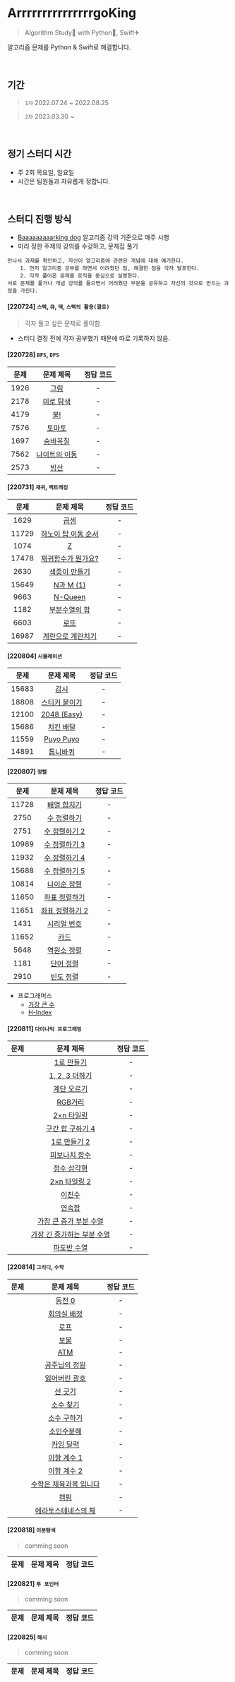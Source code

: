 # ArrrrrrrrrrrrrrrgoKing
> Algorithm Study📒 with Python🐍, Swift✈

알고리즘 문제를 Python & Swift로 해결합니다.

<br>

## 기간
> `1차` 2022.07.24 ~ 2022.08.25

> `2차` 2023.03.30 ~

<br>

## 정기 스터디 시간
* 주 2회 목요일, 일요일
* 시간은 팀원들과 자유롭게 정합니다.
    
<br>

## 스터디 진행 방식
* [Baaaaaaaaarking dog](https://github.com/encrypted-def/basic-algo-lecture) 알고리즘 강의 기준으로 매주 시행
* 미리 정한 주제의 강의를 수강하고, 문제집 풀기

```
만나서 과제를 확인하고, 자신이 알고리즘에 관련된 개념에 대해 얘기한다.
    1. 먼저 알고리즘 공부를 하면서 어려웠던 점, 해결한 점을 각자 발표한다.
    2. 각자 풀어온 문제를 로직을 중심으로 설명한다. 
서로 문제를 풀거나 개념 강의를 들으면서 어려웠던 부분을 공유하고 자신의 것으로 만드는 과정을 가진다.
```

#### [220724] `스택`, `큐`, `덱`, `스택의 활용(괄호)`
> 각자 풀고 싶은 문제로 풀이함. 
* 스터디 결정 전에 각자 공부했기 때문에 따로 기록하지 않음.

#### [220728] `BFS`, `DFS`
| 문제 | 문제 제목 | 정답 코드 | 
|:---:|:------:|:-------:|
| 1926 | [그림](https://www.acmicpc.net/problem/1926) | - |
| 2178 | [미로 탐색](https://www.acmicpc.net/problem/2178) | - |
| 4179 | [불!](https://www.acmicpc.net/problem/4179) | - |
| 7576 | [토마토](https://www.acmicpc.net/problem/7576) | - |
| 1697 | [숨바꼭질](https://www.acmicpc.net/problem/1697) | - |
| 7562 | [나이트의 이동](https://www.acmicpc.net/problem/7562) | - |
| 2573 | [빙산](https://www.acmicpc.net/problem/2573) | - |

#### [220731] `재귀`, `백트래킹`
| 문제 | 문제 제목 | 정답 코드 | 
|:---:|:------:|:-------:|
| 1629  | [곱셈](https://www.acmicpc.net/problem/1629) |- |
| 11729 | [하노이 탑 이동 순서](https://www.acmicpc.net/problem/11729) |- |
| 1074  | [Z](https://www.acmicpc.net/problem/1074) |- |
| 17478 | [재귀함수가 뭔가요?](https://www.acmicpc.net/problem/17478) |- |
| 2630  | [색종이 만들기](https://www.acmicpc.net/problem/2630) |- |
| 15649 | [N과 M (1)](https://www.acmicpc.net/problem/15649) |- |
| 9663  | [N-Queen](https://www.acmicpc.net/problem/9663) |- |
| 1182  | [부분수열의 합](https://www.acmicpc.net/problem/1182) |- |
| 6603  | [로또](https://www.acmicpc.net/problem/6603) |- |
| 16987 | [계란으로 계란치기](https://www.acmicpc.net/problem/16987) |- |

#### [220804] `시뮬레이션`
| 문제 | 문제 제목 | 정답 코드 | 
|:---:|:------:|:-------:|
| 15683 | [감시](https://www.acmicpc.net/problem/15683) | - |
| 18808 | [스티커 붙이기](https://www.acmicpc.net/problem/18808) | - |
| 12100 | [2048 (Easy)](https://www.acmicpc.net/problem/12100) | - |
| 15686 | [치킨 배달](https://www.acmicpc.net/problem/15686) | - |
| 11559 | [Puyo Puyo](https://www.acmicpc.net/problem/11559) | - |
| 14891 | [톱니바퀴](https://www.acmicpc.net/problem/14891) | - |

#### [220807] `정렬`
| 문제 | 문제 제목 | 정답 코드 | 
|:---:|:------:|:-------:|
| 11728 | [배열 합치기](https://www.acmicpc.net/problem/11728) | - |
| 2750  | [수 정렬하기](https://www.acmicpc.net/problem/2750) | - |
| 2751  | [수 정렬하기 2](https://www.acmicpc.net/problem/2751) | - |
| 10989 | [수 정렬하기 3](https://www.acmicpc.net/problem/10989) | - |
| 11932 | [수 정렬하기 4](https://www.acmicpc.net/problem/11931) | - |
| 15688 | [수 정렬하기 5](https://www.acmicpc.net/problem/15688) | - |
| 10814 | [나이순 정렬](https://www.acmicpc.net/problem/10814) | - |
| 11650 | [좌표 정렬하기](https://www.acmicpc.net/problem/11650) | - |
| 11651 | [좌표 정렬하기 2](https://www.acmicpc.net/problem/11651) | - |
| 1431  | [시리얼 번호](https://www.acmicpc.net/problem/1431) | - |
| 11652 | [카드](https://www.acmicpc.net/problem/11652) | - |
| 5648  | [역원소 정렬](https://www.acmicpc.net/problem/5648) | - |
| 1181  | [단어 정렬](https://www.acmicpc.net/problem/1181) | - |
| 2910  | [빈도 정렬](https://www.acmicpc.net/problem/2910) | - |

* 프로그래머스
    * [가장 큰 수](https://school.programmers.co.kr/learn/courses/30/lessons/42746)
    * [H-Index](https://school.programmers.co.kr/learn/courses/30/lessons/42747)

#### [220811] `다이나믹 프로그래밍`
| 문제 | 문제 제목 | 정답 코드 | 
|:---:|:------:|:-------:|
|| [1로 만들기](https://www.acmicpc.net/problem/1463) | - |
|| [1, 2, 3 더하기](https://www.acmicpc.net/problem/9095) | - |
|| [계단 오르기](https://www.acmicpc.net/problem/2579) | - |
|| [RGB거리](https://www.acmicpc.net/problem/1149) | - |
|| [2×n 타일링](https://www.acmicpc.net/problem/11726) | - |
|| [구간 합 구하기 4](https://www.acmicpc.net/problem/11659) | - |
|| [1로 만들기 2](https://www.acmicpc.net/problem/12852) | - |
|| [피보나치 함수](https://www.acmicpc.net/problem/1003) | - |
|| [정수 삼각형](https://www.acmicpc.net/problem/1932) | - |
|| [2×n 타일링 2](https://www.acmicpc.net/problem/11727) | - |
|| [이친수](https://www.acmicpc.net/problem/2193) | - |
|| [연속합](https://www.acmicpc.net/problem/1912) | - |
|| [가장 큰 증가 부분 수열](https://www.acmicpc.net/problem/11055) | - |
|| [가장 긴 증가하는 부분 수열](https://www.acmicpc.net/problem/11053) | - |
|| [파도반 수열](https://www.acmicpc.net/problem/9461) | - |

#### [220814] `그리디`, `수학`
| 문제 | 문제 제목 | 정답 코드 | 
|:---:|:------:|:-------:|
|| [동전 0](https://www.acmicpc.net/problem/11047) | - |
|| [회의실 배정](https://www.acmicpc.net/problem/1931) | - |
|| [로프](https://www.acmicpc.net/problem/2217) | - |
|| [보물](https://www.acmicpc.net/problem/1026) | - |
|| [ATM](https://www.acmicpc.net/problem/11399) | - |
|| [공주님의 정원](https://www.acmicpc.net/problem/2457) | - |
|| [잃어버린 괄호](https://www.acmicpc.net/problem/1541) | - |
|| [선 긋기](https://www.acmicpc.net/problem/2170) | - |
|| [소수 찾기](https://www.acmicpc.net/problem/1978) | - |
|| [소수 구하기](https://www.acmicpc.net/problem/1929) | - |
|| [소인수분해](https://www.acmicpc.net/problem/11653) | - |
|| [카잉 달력](https://www.acmicpc.net/problem/6064) | - |
|| [이항 계수 1](https://www.acmicpc.net/problem/11050) | - |
|| [이항 계수 2](https://www.acmicpc.net/problem/11051) | - |
|| [수학은 체육과목 입니다](https://www.acmicpc.net/problem/15894) | - |
|| [캠핑](https://www.acmicpc.net/problem/4796) | - |
|| [에라토스테네스의 체](https://www.acmicpc.net/problem/2960) | - |

#### [220818] `이분탐색`
> comming soon

| 문제 | 문제 제목 | 정답 코드 | 
|:---:|:------:|:-------:|

#### [220821] `투 포인터` 
> comming soon

| 문제 | 문제 제목 | 정답 코드 | 
|:---:|:------:|:-------:|

#### [220825] `해시` 
> comming soon

| 문제 | 문제 제목 | 정답 코드 | 
|:---:|:------:|:-------:|

